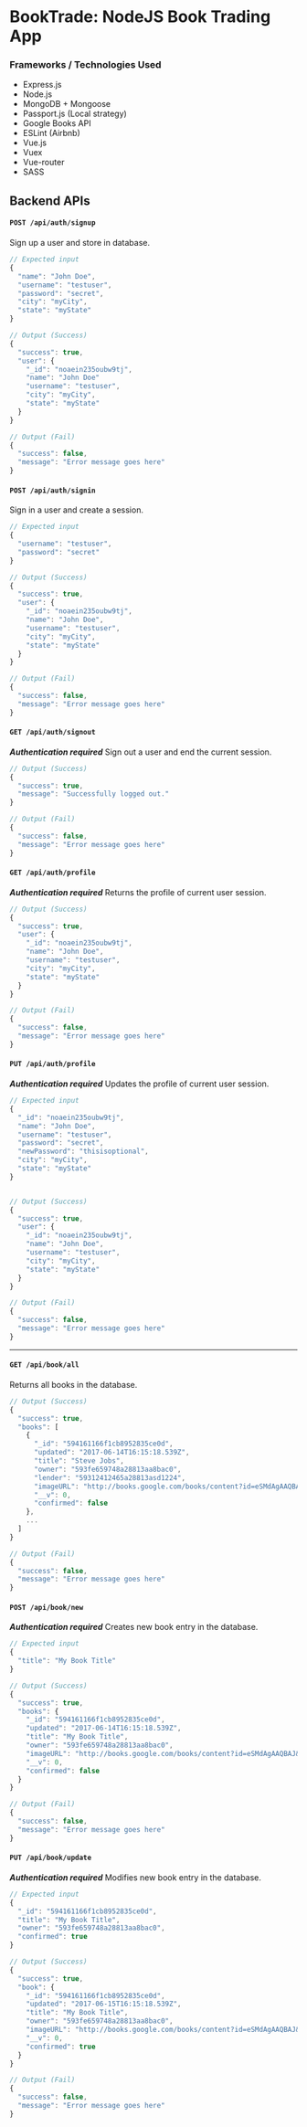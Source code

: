 # BookTrade: NodeJS Book Trading App

### Frameworks / Technologies Used
- Express.js
- Node.js
- MongoDB + Mongoose
- Passport.js (Local strategy)
- Google Books API
- ESLint (Airbnb)
- Vue.js
- Vuex
- Vue-router
- SASS

## Backend APIs

#### `POST /api/auth/signup`
Sign up a user and store in database.

```javascript
// Expected input
{
  "name": "John Doe",
  "username": "testuser",
  "password": "secret",
  "city": "myCity",
  "state": "myState"
}

// Output (Success)
{
  "success": true,
  "user": {
    "_id": "noaein235oubw9tj",
    "name": "John Doe"
    "username": "testuser",
    "city": "myCity",
    "state": "myState"
  }
}

// Output (Fail)
{
  "success": false,
  "message": "Error message goes here"
}
```


#### `POST /api/auth/signin`
Sign in a user and create a session.

```javascript
// Expected input
{
  "username": "testuser",
  "password": "secret"
}

// Output (Success)
{
  "success": true,
  "user": {
    "_id": "noaein235oubw9tj",
    "name": "John Doe",
    "username": "testuser",
    "city": "myCity",
    "state": "myState"
  }
}

// Output (Fail)
{
  "success": false,
  "message": "Error message goes here"
}
```


#### `GET /api/auth/signout`
_**Authentication required**_
Sign out a user and end the current session.

```javascript
// Output (Success)
{
  "success": true,
  "message": "Successfully logged out."
}

// Output (Fail)
{
  "success": false,
  "message": "Error message goes here"
}
```


#### `GET /api/auth/profile`
_**Authentication required**_
Returns the profile of current user session.

```javascript
// Output (Success)
{
  "success": true,
  "user": {
    "_id": "noaein235oubw9tj",
    "name": "John Doe",
    "username": "testuser",
    "city": "myCity",
    "state": "myState"
  }
}

// Output (Fail)
{
  "success": false,
  "message": "Error message goes here"
}
```


#### `PUT /api/auth/profile`
_**Authentication required**_
Updates the profile of current user session.

```javascript
// Expected input
{
  "_id": "noaein235oubw9tj",
  "name": "John Doe",
  "username": "testuser",
  "password": "secret",
  "newPassword": "thisisoptional",
  "city": "myCity",
  "state": "myState"
}


// Output (Success)
{
  "success": true,
  "user": {
    "_id": "noaein235oubw9tj",
    "name": "John Doe",
    "username": "testuser",
    "city": "myCity",
    "state": "myState"
  }
}

// Output (Fail)
{
  "success": false,
  "message": "Error message goes here"
}
```

---

#### `GET /api/book/all`
Returns all books in the database.

```javascript
// Output (Success)
{
  "success": true,
  "books": [
    {
      "_id": "594161166f1cb8952835ce0d",
      "updated": "2017-06-14T16:15:18.539Z",
      "title": "Steve Jobs",
      "owner": "593fe659748a28813aa8bac0",
      "lender": "59312412465a28813asd1224",
      "imageURL": "http://books.google.com/books/content?id=eSMdAgAAQBAJ&printsec=frontcover&img=1&zoom=1&edge=curl&source=gbs_api",
      "__v": 0,
      "confirmed": false
    },
    ...
  ]
}

// Output (Fail)
{
  "success": false,
  "message": "Error message goes here"
}
```

#### `POST /api/book/new`
_**Authentication required**_
Creates new book entry in the database.

```javascript
// Expected input
{
  "title": "My Book Title"
}

// Output (Success)
{
  "success": true,
  "books": {
    "_id": "594161166f1cb8952835ce0d",
    "updated": "2017-06-14T16:15:18.539Z",
    "title": "My Book Title",
    "owner": "593fe659748a28813aa8bac0",
    "imageURL": "http://books.google.com/books/content?id=eSMdAgAAQBAJ&printsec=frontcover&img=1&zoom=1&edge=curl&source=gbs_api",
    "__v": 0,
    "confirmed": false
  }
}

// Output (Fail)
{
  "success": false,
  "message": "Error message goes here"
}
```

#### `PUT /api/book/update`
_**Authentication required**_
Modifies new book entry in the database.

```javascript
// Expected input
{
  "_id": "594161166f1cb8952835ce0d",
  "title": "My Book Title",
  "owner": "593fe659748a28813aa8bac0",
  "confirmed": true
}

// Output (Success)
{
  "success": true,
  "book": {
    "_id": "594161166f1cb8952835ce0d",
    "updated": "2017-06-15T16:15:18.539Z",
    "title": "My Book Title",
    "owner": "593fe659748a28813aa8bac0",
    "imageURL": "http://books.google.com/books/content?id=eSMdAgAAQBAJ&printsec=frontcover&img=1&zoom=1&edge=curl&source=gbs_api",
    "__v": 0,
    "confirmed": true
  }
}

// Output (Fail)
{
  "success": false,
  "message": "Error message goes here"
}
```
